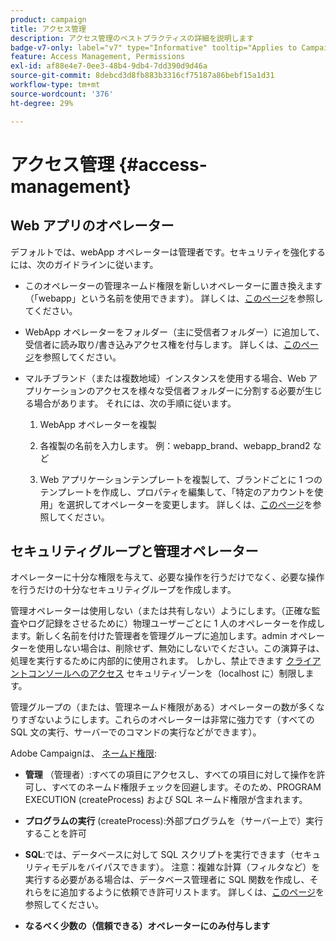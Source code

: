 ```yaml
---
product: campaign
title: アクセス管理
description: アクセス管理のベストプラクティスの詳細を説明します
badge-v7-only: label="v7" type="Informative" tooltip="Applies to Campaign Classic v7 only"
feature: Access Management, Permissions
exl-id: af88e4e7-0ee3-48b4-9db4-7dd390d9d46a
source-git-commit: 8debcd3d8fb883b3316cf75187a86bebf15a1d31
workflow-type: tm+mt
source-wordcount: '376'
ht-degree: 29%

---
```


# アクセス管理 {#access-management}



## Web アプリのオペレーター

デフォルトでは、webApp オペレーターは管理者です。セキュリティを強化するには、次のガイドラインに従います。

* このオペレーターの管理ネームド権限を新しいオペレーターに置き換えます（「webapp」という名前を使用できます）。 詳しくは、[このページ](../../platform/using/access-management.md)を参照してください。

* WebApp オペレーターをフォルダー（主に受信者フォルダー）に追加して、受信者に読み取り/書き込みアクセス権を付与します。 詳しくは、[このページ](../../platform/using/access-management.md)を参照してください。

* マルチブランド（または複数地域）インスタンスを使用する場合、Web アプリケーションのアクセスを様々な受信者フォルダーに分割する必要が生じる場合があります。 それには、次の手順に従います。

   1. WebApp オペレーターを複製

   1. 各複製の名前を入力します。 例：webapp_brand、webapp_brand2 など

   1. Web アプリケーションテンプレートを複製して、ブランドごとに 1 つのテンプレートを作成し、プロパティを編集して、「特定のアカウントを使用」を選択してオペレーターを変更します。  詳しくは、[このページ](../../web/using/defining-web-forms-properties.md)を参照してください。

## セキュリティグループと管理オペレーター

オペレーターに十分な権限を与えて、必要な操作を行うだけでなく、必要な操作を行うだけの十分なセキュリティグループを作成します。

管理オペレーターは使用しない（または共有しない）ようにします。（正確な監査やログ記録をさせるために）物理ユーザーごとに 1 人のオペレーターを作成します。新しく名前を付けた管理者を管理グループに追加します。admin オペレーターを使用しない場合は、削除せず、無効にしないでください。この演算子は、処理を実行するために内部的に使用されます。 しかし、禁止できます [クライアントコンソールへのアクセス](../../platform/using/access-management.md) セキュリティゾーンを（localhost に）制限します。

管理グループの（または、管理ネームド権限がある）オペレーターの数が多くなりすぎないようにします。これらのオペレーターは非常に強力です（すべての SQL 文の実行、サーバーでのコマンドの実行などができます）。

Adobe Campaignは、 [ネームド権限](../../platform/using/access-management.md#named-rights):

* **管理** （管理者）:すべての項目にアクセスし、すべての項目に対して操作を許可し、すべてのネームド権限チェックを回避します。そのため、PROGRAM EXECUTION (createProcess) および SQL ネームド権限が含まれます。

* **プログラムの実行** (createProcess):外部プログラムを（サーバー上で）実行することを許可

* **SQL**:では、データベースに対して SQL スクリプトを実行できます（セキュリティモデルをバイパスできます）。 注意：複雑な計算（フィルタなど）を実行する必要がある場合は、データベース管理者に SQL 関数を作成し、それらをに追加するように依頼でき許可リストます。 詳しくは、[このページ](../../installation/using/scripting-coding-guidelines.md)を参照してください。

* **なるべく少数の（信頼できる）オペレーターにのみ付与します**
